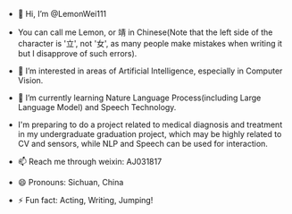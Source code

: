 - 👋 Hi, I’m @LemonWei111
- You can call me Lemon, or 靖 in Chinese(Note that the left side of the character is '立', not '女', as many people make mistakes when writing it but I disapprove of such errors).

- 👀 I’m interested in areas of Artificial Intelligence, especially in Computer Vision.
- 🌱 I’m currently learning Nature Language Process(including Large Language Model) and Speech Technology.
- I'm preparing to do a project related to medical diagnosis and treatment in my undergraduate graduation project, which may be highly related to CV and sensors, while NLP and Speech can be used for interaction.

- 📫 Reach me through weixin: AJ031817
- 😄 Pronouns: Sichuan, China
- ⚡ Fun fact: Acting, Writing, Jumping!

<!---
LemonWei111/LemonWei111 is a ✨ special ✨ repository because its `README.md` (this file) appears on your GitHub profile.
You can click the Preview link to take a look at your changes.
--->
